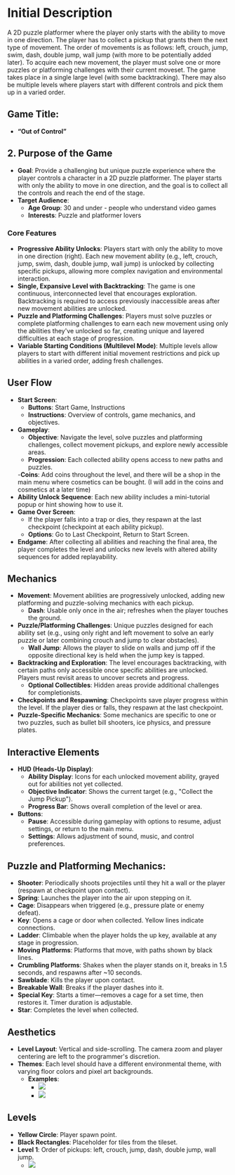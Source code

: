 # Initial Description
A 2D puzzle platformer where the player only starts with the ability to move in one direction. The player has to collect a pickup that grants them the next type of movement. The order of movements is as follows: left, crouch, jump, swim, dash, double jump, wall jump (with more to be potentially added later). To acquire each new movement, the player must solve one or more puzzles or platforming challenges with their current moveset. The game takes place in a single large level (with some backtracking). There may also be multiple levels where players start with different controls and pick them up in a varied order.

## Game Title:
- **“Out of Control”** 

<!--Maybe "Out of Control" ?  -matthew -->


## 2. Purpose of the Game
- **Goal**: Provide a challenging but unique puzzle experience where the player controls a character in a 2D puzzle platformer. The player starts with only the ability to move in one direction, and the goal is to collect all the controls and reach the end of the stage.
- **Target Audience**:
  - **Age Group**: 30 and under - people who understand video games
  - **Interests**: Puzzle and platformer lovers

### Core Features
- **Progressive Ability Unlocks**: Players start with only the ability to move in one direction (right). Each new movement ability (e.g., left, crouch, jump, swim, dash, double jump, wall jump) is unlocked by collecting specific pickups, allowing more complex navigation and environmental interaction.
- **Single, Expansive Level with Backtracking**: The game is one continuous, interconnected level that encourages exploration. Backtracking is required to access previously inaccessible areas after new movement abilities are unlocked.
- **Puzzle and Platforming Challenges**: Players must solve puzzles or complete platforming challenges to earn each new movement using only the abilities they've unlocked so far, creating unique and layered difficulties at each stage of progression.
- **Variable Starting Conditions (Multilevel Mode)**: Multiple levels allow players to start with different initial movement restrictions and pick up abilities in a varied order, adding fresh challenges.

## User Flow
- **Start Screen**:
  - **Buttons**: Start Game, Instructions
  - **Instructions**: Overview of controls, game mechanics, and objectives.
    <!--Maybe the background of the starting screen could be more detailed, maybe a scrolling map that shifts between levels without a character or smth like that.-->
    <!--Edwin's response: nahhhhhhh-->
- **Gameplay**:
  - **Objective**: Navigate the level, solve puzzles and platforming challenges, collect movement pickups, and explore newly accessible areas.
  - **Progression**: Each collected ability opens access to new paths and puzzles.
  <!--Maybe add some kind of currency that you can also collect, whether it be stars per level, and its rly hard to get the 3rd star for each level given the controls, or maybe coins that are scarce that can unlock skins or maybe even bonus controls or movement features like a jetpack or smth; but also limit that feature bc that could get OP pretty easily; just a thought to try to make there be an optional goal for perfection or smth; iguess you kinda added the bonus abilities with the endgame but maybe still cosmetic coins or smth-->
  <!--Edwin's response: yes this is good-->
  -**Coins**: Add coins throughout the level, and there will be a shop in the main menu where cosmetics can be bought. (I will add in the coins and cosmetics at a later time)
- **Ability Unlock Sequence**: Each new ability includes a mini-tutorial popup or hint showing how to use it.
- **Game Over Screen**:
  - If the player falls into a trap or dies, they respawn at the last checkpoint (checkpoint at each ability pickup).
  - **Options**: Go to Last Checkpoint, Return to Start Screen.
- **Endgame**: After collecting all abilities and reaching the final area, the player completes the level and unlocks new levels with altered ability sequences for added replayability.

## Mechanics
- **Movement**: Movement abilities are progressively unlocked, adding new platforming and puzzle-solving mechanics with each pickup.
  - **Dash**: Usable only once in the air; refreshes when the player touches the ground.
- **Puzzle/Platforming Challenges**: Unique puzzles designed for each ability set (e.g., using only right and left movement to solve an early puzzle or later combining crouch and jump to clear obstacles).
  - **Wall Jump**: Allows the player to slide on walls and jump off if the opposite directional key is held when the jump key is tapped.
- **Backtracking and Exploration**: The level encourages backtracking, with certain paths only accessible once specific abilities are unlocked. Players must revisit areas to uncover secrets and progress.
  - **Optional Collectibles**: Hidden areas provide additional challenges for completionists.
- **Checkpoints and Respawning**: Checkpoints save player progress within the level. If the player dies or falls, they respawn at the last checkpoint.
- **Puzzle-Specific Mechanics**: Some mechanics are specific to one or two puzzles, such as bullet bill shooters, ice physics, and pressure plates.

## Interactive Elements
- **HUD (Heads-Up Display)**:
  - **Ability Display**: Icons for each unlocked movement ability, grayed out for abilities not yet collected.
  - **Objective Indicator**: Shows the current target (e.g., "Collect the Jump Pickup").
  - **Progress Bar**: Shows overall completion of the level or area.
- **Buttons**:
  - **Pause**: Accessible during gameplay with options to resume, adjust settings, or return to the main menu.
  - **Settings**: Allows adjustment of sound, music, and control preferences.

## Puzzle and Platforming Mechanics:
- **Shooter**: Periodically shoots projectiles until they hit a wall or the player (respawn at checkpoint upon contact).
- **Spring**: Launches the player into the air upon stepping on it.
- **Cage**: Disappears when triggered (e.g., pressure plate or enemy defeat).
- **Key**: Opens a cage or door when collected. Yellow lines indicate connections.
- **Ladder**: Climbable when the player holds the up key, available at any stage in progression.
- **Moving Platforms**: Platforms that move, with paths shown by black lines.
- **Crumbling Platforms**: Shakes when the player stands on it, breaks in 1.5 seconds, and respawns after ~10 seconds.
- **Sawblade**: Kills the player upon contact.
- **Breakable Wall**: Breaks if the player dashes into it.
- **Special Key**: Starts a timer—removes a cage for a set time, then restores it. Timer duration is adjustable.
- **Star**: Completes the level when collected.

<!-- Maybe add a coop mode where you can play with another person online to complete portentially more challenging levels. the controls could be items with an option to drop them to your parter. so if say you need jump but your partner needs dash you could exchange control items so you could both complete your respective tasks. also levels should include a necesity of cooperation, such that maybe one person needs to hold a lever and another person complete a task with the complication of limited movement. In coop mode, levels should progress automatically so it removes the need for both players to exit to level menue and have to re-host the next level. -->
<!--Edwin's response: I intended this game to be singleplayer and I would like it to stay that way, so nahhhhhh-->

## Aesthetics
- **Level Layout**: Vertical and side-scrolling. The camera zoom and player centering are left to the programmer's discretion.
- **Themes**: Each level should have a different environmental theme, with varying floor colors and pixel art backgrounds.
  - **Examples**:
    - ![](https://github.com/mcommons33/Edwins-web-game-design/blob/main/design-aesthetics/desert.png)
    - ![](https://github.com/mcommons33/Edwins-web-game-design/blob/main/design-aesthetics/forest.png)

## Levels
- **Yellow Circle**: Player spawn point.
- **Black Rectangles**: Placeholder for tiles from the tileset.
- **Level 1**: Order of pickups: left, crouch, jump, dash, double jump, wall jump.
  - ![](https://github.com/mcommons33/Edwins-web-game-design/blob/main/assets/levels/level1.png)
